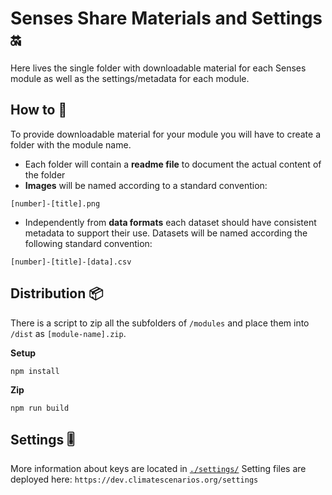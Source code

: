 # Senses Share Materials and Settings 🔛
Here lives the single folder with downloadable material for each Senses module as well as the settings/metadata for each module.

## How to 🔧
To provide downloadable material for your module you will have to create a
folder with the module name.

* Each folder will contain a __readme file__ to document the actual content of the
folder
* __Images__ will be named according to a standard convention:
```
[number]-[title].png
```
* Independently from __data formats__ each dataset should have consistent
metadata to support their use. Datasets will be named according the following
standard convention:
```
[number]-[title]-[data].csv
```

## Distribution 📦
There is a script to zip all the subfolders of `/modules` and place them into `/dist` as `[module-name].zip`.

__Setup__
```
npm install
```

__Zip__
```
npm run build
```

## Settings 🎚️
More information about keys are located in [`./settings/`](./settings/)
Setting files are deployed here: `https://dev.climatescenarios.org/settings`
